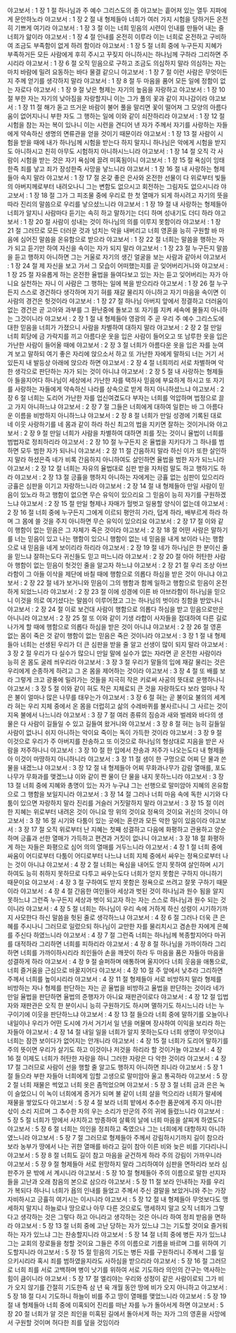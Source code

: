 야고보서 : 1 장 1 절 하나님과 주 예수 그리스도의 종 야고보는 흩어져 있는 열두 지파에게 문안하노라
야고보서 : 1 장 2 절 내 형제들아 너희가 여러 가지 시험을 당하거든 온전히 기쁘게 여기라
야고보서 : 1 장 3 절 이는 너희 믿음의 시련이 인내를 만들어 내는 줄 너희가 앎이라
야고보서 : 1 장 4 절 인내를 온전히 이루라 이는 너희로 온전하고 구비하여 조금도 부족함이 없게 하려 함이라
야고보서 : 1 장 5 절 너희 중에 누구든지 지혜가 부족하거든 모든 사람에게 후히 주시고 꾸짖지 아니하시는 하나님께 구하라 그리하면 주시리라
야고보서 : 1 장 6 절 오직 믿음으로 구하고 조금도 의심하지 말라 의심하는 자는 마치 바람에 밀려 요동하는 바다 물결 같으니
야고보서 : 1 장 7 절 이런 사람은 무엇이든지 주께 얻기를 생각하지 말라
야고보서 : 1 장 8 절 두 마음을 품어 모든 일에 정함이 없는 자로다
야고보서 : 1 장 9 절 낮은 형제는 자기의 높음을 자랑하고
야고보서 : 1 장 10 절 부한 자는 자기의 낮아짐을 자랑할지니 이는 그가 풀의 꽃과 같이 지나감이라
야고보서 : 1 장 11 절 해가 돋고 뜨거운 바람이 불어 풀을 말리면 꽃이 떨어져 그 모양의 아름다움이 없어지나니 부한 자도 그 행하는 일에 이와 같이 쇠잔하리라
야고보서 : 1 장 12 절 시험을 참는 자는 복이 있나니 이는 시련을 견디어 낸 자가 주께서 자기를 사랑하는 자들에게 약속하신 생명의 면류관을 얻을 것이기 때문이라
야고보서 : 1 장 13 절 사람이 시험을 받을 때에 내가 하나님께 시험을 받는다 하지 말지니 하나님은 악에게 시험을 받지도 아니하시고 친히 아무도 시험하지 아니하시느니라
야고보서 : 1 장 14 절 오직 각 사람이 시험을 받는 것은 자기 욕심에 끌려 미혹됨이니
야고보서 : 1 장 15 절 욕심이 잉태한즉 죄를 낳고 죄가 장성한즉 사망을 낳느니라
야고보서 : 1 장 16 절 내 사랑하는 형제들아 속지 말라
야고보서 : 1 장 17 절 온갖 좋은 은사와 온전한 선물이 다 위로부터 빛들의 아버지께로부터 내려오나니 그는 변함도 없으시고 회전하는 그림자도 없으시니라
야고보서 : 1 장 18 절 그가 그 피조물 중에 우리로 한 첫 열매가 되게 하시려고 자기의 뜻을 따라 진리의 말씀으로 우리를 낳으셨느니라
야고보서 : 1 장 19 절 내 사랑하는 형제들아 너희가 알지니 사람마다 듣기는 속히 하고 말하기는 더디 하며 성내기도 더디 하라
야고보서 : 1 장 20 절 사람이 성내는 것이 하나님의 의를 이루지 못함이라
야고보서 : 1 장 21 절 그러므로 모든 더러운 것과 넘치는 악을 내버리고 너희 영혼을 능히 구원할 바 마음에 심어진 말씀을 온유함으로 받으라
야고보서 : 1 장 22 절 너희는 말씀을 행하는 자가 되고 듣기만 하여 자신을 속이는 자가 되지 말라
야고보서 : 1 장 23 절 누구든지 말씀을 듣고 행하지 아니하면 그는 거울로 자기의 생긴 얼굴을 보는 사람과 같아서
야고보서 : 1 장 24 절 제 자신을 보고 가서 그 모습이 어떠했는지를 곧 잊어버리거니와
야고보서 : 1 장 25 절 자유롭게 하는 온전한 율법을 들여다보고 있는 자는 듣고 잊어버리는 자가 아니요 실천하는 자니 이 사람은 그 행하는 일에 복을 받으리라
야고보서 : 1 장 26 절 누구든지 스스로 경건하다 생각하며 자기 혀를 재갈 물리지 아니하고 자기 마음을 속이면 이 사람의 경건은 헛것이라
야고보서 : 1 장 27 절 하나님 아버지 앞에서 정결하고 더러움이 없는 경건은 곧 고아와 과부를 그 환난중에 돌보고 또 자기를 지켜 세속에 물들지 아니하는 그것이니라
야고보서 : 2 장 1 절 내 형제들아 영광의 주 곧 우리 주 예수 그리스도에 대한 믿음을 너희가 가졌으니 사람을 차별하여 대하지 말라
야고보서 : 2 장 2 절 만일 너희 회당에 금 가락지를 끼고 아름다운 옷을 입은 사람이 들어오고 또 남루한 옷을 입은 가난한 사람이 들어올 때에
야고보서 : 2 장 3 절 너희가 아름다운 옷을 입은 자를 눈여겨 보고 말하되 여기 좋은 자리에 앉으소서 하고 또 가난한 자에게 말하되 너는 거기 서 있든지 내 발등상 아래에 앉으라 하면
야고보서 : 2 장 4 절 너희끼리 서로 차별하며 악한 생각으로 판단하는 자가 되는 것이 아니냐
야고보서 : 2 장 5 절 내 사랑하는 형제들아 들을지어다 하나님이 세상에서 가난한 자를 택하사 믿음에 부요하게 하시고 또 자기를 사랑하는 자들에게 약속하신 나라를 상속으로 받게 하지 아니하셨느냐
야고보서 : 2 장 6 절 너희는 도리어 가난한 자를 업신여겼도다 부자는 너희를 억압하며 법정으로 끌고 가지 아니하느냐
야고보서 : 2 장 7 절 그들은 너희에게 대하여 일컫는 바 그 아름다운 이름을 비방하지 아니하느냐
야고보서 : 2 장 8 절 너희가 만일 성경에 기록된 대로 네 이웃 사랑하기를 네 몸과 같이 하라 하신 최고의 법을 지키면 잘하는 것이거니와
야고보서 : 2 장 9 절 만일 너희가 사람을 차별하여 대하면 죄를 짓는 것이니 율법이 너희를 범법자로 정죄하리라
야고보서 : 2 장 10 절 누구든지 온 율법을 지키다가 그 하나를 범하면 모두 범한 자가 되나니
야고보서 : 2 장 11 절 간음하지 말라 하신 이가 또한 살인하지 말라 하셨은즉 네가 비록 간음하지 아니하여도 살인하면 율법을 범한 자가 되느니라
야고보서 : 2 장 12 절 너희는 자유의 율법대로 심판 받을 자처럼 말도 하고 행하기도 하라
야고보서 : 2 장 13 절 긍휼을 행하지 아니하는 자에게는 긍휼 없는 심판이 있으리라 긍휼은 심판을 이기고 자랑하느니라
야고보서 : 2 장 14 절 내 형제들아 만일 사람이 믿음이 있노라 하고 행함이 없으면 무슨 유익이 있으리요 그 믿음이 능히 자기를 구원하겠느냐
야고보서 : 2 장 15 절 만일 형제나 자매가 헐벗고 일용할 양식이 없는데
야고보서 : 2 장 16 절 너희 중에 누구든지 그에게 이르되 평안히 가라, 덥게 하라, 배부르게 하라 하며 그 몸에 쓸 것을 주지 아니하면 무슨 유익이 있으리요
야고보서 : 2 장 17 절 이와 같이 행함이 없는 믿음은 그 자체가 죽은 것이라
야고보서 : 2 장 18 절 어떤 사람은 말하기를 너는 믿음이 있고 나는 행함이 있으니 행함이 없는 네 믿음을 내게 보이라 나는 행함으로 내 믿음을 네게 보이리라 하리라
야고보서 : 2 장 19 절 네가 하나님은 한 분이신 줄을 믿느냐 잘하는도다 귀신들도 믿고 떠느니라
야고보서 : 2 장 20 절 아아 허탄한 사람아 행함이 없는 믿음이 헛것인 줄을 알고자 하느냐
야고보서 : 2 장 21 절 우리 조상 아브라함이 그 아들 이삭을 제단에 바칠 때에 행함으로 의롭다 하심을 받은 것이 아니냐
야고보서 : 2 장 22 절 네가 보거니와 믿음이 그의 행함과 함께 일하고 행함으로 믿음이 온전하게 되었느니라
야고보서 : 2 장 23 절 이에 성경에 이른 바 아브라함이 하나님을 믿으니 이것을 의로 여기셨다는 말씀이 이루어졌고 그는 하나님의 벗이라 칭함을 받았나니
야고보서 : 2 장 24 절 이로 보건대 사람이 행함으로 의롭다 하심을 받고 믿음으로만은 아니니라
야고보서 : 2 장 25 절 또 이와 같이 기생 라합이 사자들을 접대하여 다른 길로 나가게 할 때에 행함으로 의롭다 하심을 받은 것이 아니냐
야고보서 : 2 장 26 절 영혼 없는 몸이 죽은 것 같이 행함이 없는 믿음은 죽은 것이니라
야고보서 : 3 장 1 절 내 형제들아 너희는 선생된 우리가 더 큰 심판을 받을 줄 알고 선생이 많이 되지 말라
야고보서 : 3 장 2 절 우리가 다 실수가 많으니 만일 말에 실수가 없는 자라면 곧 온전한 사람이라 능히 온 몸도 굴레 씌우리라
야고보서 : 3 장 3 절 우리가 말들의 입에 재갈 물리는 것은 우리에게 순종하게 하려고 그 온 몸을 제어하는 것이라
야고보서 : 3 장 4 절 또 배를 보라 그렇게 크고 광풍에 밀려가는 것들을 지극히 작은 키로써 사공의 뜻대로 운행하나니
야고보서 : 3 장 5 절 이와 같이 혀도 작은 지체로되 큰 것을 자랑하도다 보라 얼마나 작은 불이 얼마나 많은 나무를 태우는가
야고보서 : 3 장 6 절 혀는 곧 불이요 불의의 세계라 혀는 우리 지체 중에서 온 몸을 더럽히고 삶의 수레바퀴를 불사르나니 그 사르는 것이 지옥 불에서 나느니라
야고보서 : 3 장 7 절 여러 종류의 짐승과 새와 벌레와 바다의 생물은 다 사람이 길들일 수 있고 길들여 왔거니와
야고보서 : 3 장 8 절 혀는 능히 길들일 사람이 없나니 쉬지 아니하는 악이요 죽이는 독이 가득한 것이라
야고보서 : 3 장 9 절 이것으로 우리가 주 아버지를 찬송하고 또 이것으로 하나님의 형상대로 지음을 받은 사람을 저주하나니
야고보서 : 3 장 10 절 한 입에서 찬송과 저주가 나오는도다 내 형제들아 이것이 마땅하지 아니하니라
야고보서 : 3 장 11 절 샘이 한 구멍으로 어찌 단 물과 쓴 물을 내겠느냐
야고보서 : 3 장 12 절 내 형제들아 어찌 무화과나무가 감람 열매를, 포도나무가 무화과를 맺겠느냐 이와 같이 짠 물이 단 물을 내지 못하느니라
야고보서 : 3 장 13 절 너희 중에 지혜와 총명이 있는 자가 누구냐 그는 선행으로 말미암아 지혜의 온유함으로 그 행함을 보일지니라
야고보서 : 3 장 14 절 그러나 너희 마음 속에 독한 시기와 다툼이 있으면 자랑하지 말라 진리를 거슬러 거짓말하지 말라
야고보서 : 3 장 15 절 이러한 지혜는 위로부터 내려온 것이 아니요 땅 위의 것이요 정욕의 것이요 귀신의 것이니
야고보서 : 3 장 16 절 시기와 다툼이 있는 곳에는 혼란과 모든 악한 일이 있음이라
야고보서 : 3 장 17 절 오직 위로부터 난 지혜는 첫째 성결하고 다음에 화평하고 관용하고 양순하며 긍휼과 선한 열매가 가득하고 편견과 거짓이 없나니
야고보서 : 3 장 18 절 화평하게 하는 자들은 화평으로 심어 의의 열매를 거두느니라
야고보서 : 4 장 1 절 너희 중에 싸움이 어디로부터 다툼이 어디로부터 나느냐 너희 지체 중에서 싸우는 정욕으로부터 나는 것이 아니냐
야고보서 : 4 장 2 절 너희는 욕심을 내어도 얻지 못하여 살인하며 시기하여도 능히 취하지 못하므로 다투고 싸우는도다 너희가 얻지 못함은 구하지 아니하기 때문이요
야고보서 : 4 장 3 절 구하여도 받지 못함은 정욕으로 쓰려고 잘못 구하기 때문이라
야고보서 : 4 장 4 절 간음한 여인들아 세상과 벗된 것이 하나님과 원수 됨을 알지 못하느냐 그런즉 누구든지 세상과 벗이 되고자 하는 자는 스스로 하나님과 원수 되는 것이니라
야고보서 : 4 장 5 절 너희는 하나님이 우리 속에 거하게 하신 성령이 시기하기까지 사모한다 하신 말씀을 헛된 줄로 생각하느냐
야고보서 : 4 장 6 절 그러나 더욱 큰 은혜를 주시나니 그러므로 일렀으되 하나님이 교만한 자를 물리치시고 겸손한 자에게 은혜를 주신다 하였느니라
야고보서 : 4 장 7 절 그런즉 너희는 하나님께 복종할지어다 마귀를 대적하라 그리하면 너희를 피하리라
야고보서 : 4 장 8 절 하나님을 가까이하라 그리하면 너희를 가까이하시리라 죄인들아 손을 깨끗이 하라 두 마음을 품은 자들아 마음을 성결하게 하라
야고보서 : 4 장 9 절 슬퍼하며 애통하며 울지어다 너희 웃음을 애통으로, 너희 즐거움을 근심으로 바꿀지어다
야고보서 : 4 장 10 절 주 앞에서 낮추라 그리하면 주께서 너희를 높이시리라
야고보서 : 4 장 11 절 형제들아 서로 비방하지 말라 형제를 비방하는 자나 형제를 판단하는 자는 곧 율법을 비방하고 율법을 판단하는 것이라 네가 만일 율법을 판단하면 율법의 준행자가 아니요 재판관이로다
야고보서 : 4 장 12 절 입법자와 재판관은 오직 한 분이시니 능히 구원하기도 하시며 멸하기도 하시느니라 너는 누구이기에 이웃을 판단하느냐
야고보서 : 4 장 13 절 들으라 너희 중에 말하기를 오늘이나 내일이나 우리가 어떤 도시에 가서 거기서 일 년을 머물며 장사하여 이익을 보리라 하는 자들아
야고보서 : 4 장 14 절 내일 일을 너희가 알지 못하는도다 너희 생명이 무엇이냐 너희는 잠깐 보이다가 없어지는 안개니라
야고보서 : 4 장 15 절 너희가 도리어 말하기를 주의 뜻이면 우리가 살기도 하고 이것이나 저것을 하리라 할 것이거늘
야고보서 : 4 장 16 절 이제도 너희가 허탄한 자랑을 하니 그러한 자랑은 다 악한 것이라
야고보서 : 4 장 17 절 그러므로 사람이 선을 행할 줄 알고도 행하지 아니하면 죄니라
야고보서 : 5 장 1 절 들으라 부한 자들아 너희에게 임할 고생으로 말미암아 울고 통곡하라
야고보서 : 5 장 2 절 너희 재물은 썩었고 너희 옷은 좀먹었으며
야고보서 : 5 장 3 절 너희 금과 은은 녹이 슬었으니 이 녹이 너희에게 증거가 되며 불 같이 너희 살을 먹으리라 너희가 말세에 재물을 쌓았도다
야고보서 : 5 장 4 절 보라 너희 밭에서 추수한 품꾼에게 주지 아니한 삯이 소리 지르며 그 추수한 자의 우는 소리가 만군의 주의 귀에 들렸느니라
야고보서 : 5 장 5 절 너희가 땅에서 사치하고 방종하여 살륙의 날에 너희 마음을 살찌게 하였도다
야고보서 : 5 장 6 절 너희는 의인을 정죄하고 죽였으나 그는 너희에게 대항하지 아니하였느니라
야고보서 : 5 장 7 절 그러므로 형제들아 주께서 강림하시기까지 길이 참으라 보라 농부가 땅에서 나는 귀한 열매를 바라고 길이 참아 이른 비와 늦은 비를 기다리나니
야고보서 : 5 장 8 절 너희도 길이 참고 마음을 굳건하게 하라 주의 강림이 가까우니라
야고보서 : 5 장 9 절 형제들아 서로 원망하지 말라 그리하여야 심판을 면하리라 보라 심판주가 문 밖에 서 계시니라
야고보서 : 5 장 10 절 형제들아 주의 이름으로 말한 선지자들을 고난과 오래 참음의 본으로 삼으라
야고보서 : 5 장 11 절 보라 인내하는 자를 우리가 복되다 하나니 너희가 욥의 인내를 들었고 주께서 주신 결말을 보았거니와 주는 가장 자비하시고 긍휼히 여기시는 이시니라
야고보서 : 5 장 12 절 내 형제들아 무엇보다도 맹세하지 말지니 하늘로나 땅으로나 아무 다른 것으로도 맹세하지 말고 오직 너희가 그렇다고 생각하는 것은 그렇다 하고 아니라고 생각하는 것은 아니라 하여 정죄 받음을 면하라
야고보서 : 5 장 13 절 너희 중에 고난 당하는 자가 있느냐 그는 기도할 것이요 즐거워하는 자가 있느냐 그는 찬송할지니라
야고보서 : 5 장 14 절 너희 중에 병든 자가 있느냐 그는 교회의 장로들을 청할 것이요 그들은 주의 이름으로 기름을 바르며 그를 위하여 기도할지니라
야고보서 : 5 장 15 절 믿음의 기도는 병든 자를 구원하리니 주께서 그를 일으키시리라 혹시 죄를 범하였을지라도 사하심을 받으리라
야고보서 : 5 장 16 절 그러므로 너희 죄를 서로 고백하며 병이 낫기를 위하여 서로 기도하라 의인의 간구는 역사하는 힘이 큼이니라
야고보서 : 5 장 17 절 엘리야는 우리와 성정이 같은 사람이로되 그가 비가 오지 않기를 간절히 기도한즉 삼 년 육 개월 동안 땅에 비가 오지 아니하고
야고보서 : 5 장 18 절 다시 기도하니 하늘이 비를 주고 땅이 열매를 맺었느니라
야고보서 : 5 장 19 절 내 형제들아 너희 중에 미혹되어 진리를 떠난 자를 누가 돌아서게 하면
야고보서 : 5 장 20 절 너희가 알 것은 죄인을 미혹된 길에서 돌아서게 하는 자가 그의 영혼을 사망에서 구원할 것이며 허다한 죄를 덮을 것임이라